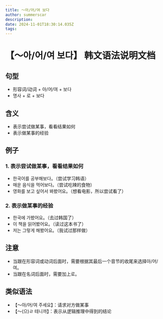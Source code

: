```yaml
---
title: 〜아/어/여 보다
author: summerscar
description:
date: 2024-11-01T18:30:14.035Z
tags:
---
```


# 【〜아/어/여 보다】 韩文语法说明文档

## 句型
- 形容词/动词 + 아/어/여 + 보다
- 명사 + 로 + 보다

## 含义
- 表示尝试做某事，看看结果如何
- 表示做某事的经验

## 例子

### 1. 表示尝试做某事，看看结果如何
- <Speak>한국어를 공부해보다。</Speak>（尝试学习韩语）
- <Speak>매운 음식을 먹어보다。</Speak>（尝试吃辣的食物）
- <Speak>영화를 보고 싶어서 봐봤어요。</Speak>（想看电影，所以尝试看了）

### 2. 表示做某事的经验
- <Speak>한국에 가봤어요。</Speak>（去过韩国了）
- <Speak>이 책을 읽어봤어요。</Speak>（读过这本书了）
- <Speak>저는 그렇게 해봤어요。</Speak>（我试过那样做）

## 注意
- 当跟在形容词或动词后面时，需要根据其最后一个音节的收尾来选择아/어/여。
- 当跟在名词后面时，需要加上로。

## 类似语法
- 【〜아/어/여 주세요】：请求对方做某事
- 【〜(으)ㄹ 테니까】：表示从逻辑推理中得到的结论